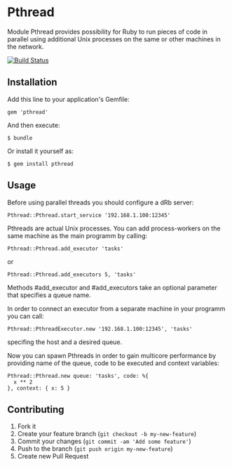 # Pthread

Module Pthread provides possibility for Ruby to run pieces of code in parallel using additional Unix processes on the same or other machines in the network.

[![Build Status](https://travis-ci.org/nikitachernov/Pthread.png)](https://travis-ci.org/nikitachernov/Pthread)

## Installation

Add this line to your application's Gemfile:

    gem 'pthread'

And then execute:

    $ bundle

Or install it yourself as:

    $ gem install pthread

## Usage

Before using parallel threads you should configure a dRb server:

    Pthread::Pthread.start_service '192.168.1.100:12345'

Pthreads are actual Unix processes. You can add process-workers on the same machine as the main programm by calling:

    Pthread::Pthread.add_executor 'tasks'

or

    Pthread::Pthread.add_executors 5, 'tasks'

Methods #add_executor and #add_executors take an optional parameter that specifies a queue name.

In order to connect an executor from a separate machine in your programm you can call:

    Pthread::PthreadExecutor.new '192.168.1.100:12345', 'tasks'

specifing the host and a desired queue.

Now you can spawn Pthreads in order to gain multicore performance by providing name of the queue, code to be executed and context variables:

    Pthread::Pthread.new queue: 'tasks', code: %{
      x ** 2
    }, context: { x: 5 }

## Contributing

1. Fork it
2. Create your feature branch (`git checkout -b my-new-feature`)
3. Commit your changes (`git commit -am 'Add some feature'`)
4. Push to the branch (`git push origin my-new-feature`)
5. Create new Pull Request
